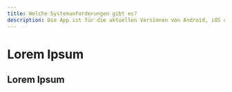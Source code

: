 ```yaml
---
title: Welche Systemanforderungen gibt es?
description: Die App ist für die aktuellen Versionen von Android, iOS und modernen Browsern optimiert. Für ältere Geräte können Einschränkungen auftreten.
---
```


# Lorem Ipsum

## Lorem Ipsum
